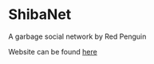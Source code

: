 # ShibaNet
A garbage social network by Red Penguin

Website can be found [here](https://shibanet.repl.co)
